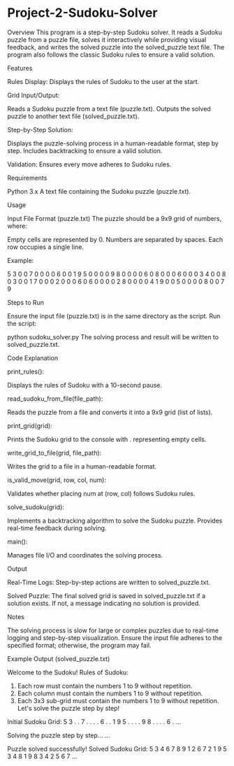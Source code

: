 # Project-2-Sudoku-Solver
Overview
This program is a step-by-step Sudoku solver. It reads a Sudoku puzzle from a puzzle file, solves it interactively while providing visual feedback, and writes the solved puzzle into the solved_puzzle text file. The program also follows the classic Sudoku rules to ensure a valid solution.

Features


Rules Display: Displays the rules of Sudoku to the user at the start.

Grid Input/Output:

Reads a Sudoku puzzle from a text file (puzzle.txt).
Outputs the solved puzzle to another text file (solved_puzzle.txt).



Step-by-Step Solution:

Displays the puzzle-solving process in a human-readable format, step by step.
Includes backtracking to ensure a valid solution.



Validation: Ensures every move adheres to Sudoku rules.


Requirements

Python 3.x
A text file containing the Sudoku puzzle (puzzle.txt).


Usage

Input File Format (puzzle.txt)
The puzzle should be a 9x9 grid of numbers, where:

Empty cells are represented by 0.
Numbers are separated by spaces.
Each row occupies a single line.

Example:

5 3 0 0 7 0 0 0 0
6 0 0 1 9 5 0 0 0
0 9 8 0 0 0 0 6 0
8 0 0 0 6 0 0 0 3
4 0 0 8 0 3 0 0 1
7 0 0 0 2 0 0 0 6
0 6 0 0 0 0 2 8 0
0 0 0 4 1 9 0 0 5
0 0 0 0 8 0 0 7 9

Steps to Run

Ensure the input file (puzzle.txt) is in the same directory as the script.
Run the script:

python sudoku_solver.py
The solving process and result will be written to solved_puzzle.txt.


Code Explanation


print_rules():

Displays the rules of Sudoku with a 10-second pause.



read_sudoku_from_file(file_path):

Reads the puzzle from a file and converts it into a 9x9 grid (list of lists).



print_grid(grid):

Prints the Sudoku grid to the console with . representing empty cells.



write_grid_to_file(grid, file_path):

Writes the grid to a file in a human-readable format.



is_valid_move(grid, row, col, num):

Validates whether placing num at (row, col) follows Sudoku rules.



solve_sudoku(grid):

Implements a backtracking algorithm to solve the Sudoku puzzle.
Provides real-time feedback during solving.



main():

Manages file I/O and coordinates the solving process.




Output


Real-Time Logs: Step-by-step actions are written to solved_puzzle.txt.

Solved Puzzle: The final solved grid is saved in solved_puzzle.txt if a solution exists. If not, a message indicating no solution is provided.


Notes

The solving process is slow for large or complex puzzles due to real-time logging and step-by-step visualization.
Ensure the input file adheres to the specified format; otherwise, the program may fail.


Example Output (solved_puzzle.txt)

Welcome to the Sudoku!
Rules of Sudoku:
1. Each row must contain the numbers 1 to 9 without repetition.
2. Each column must contain the numbers 1 to 9 without repetition.
3. Each 3x3 sub-grid must contain the numbers 1 to 9 without repetition.
Let's solve the puzzle step by step!

Initial Sudoku Grid:
5 3 . . 7 . . . .
6 . . 1 9 5 . . .
. 9 8 . . . . 6 .
...

Solving the puzzle step by step...
...

Puzzle solved successfully!
Solved Sudoku Grid:
5 3 4 6 7 8 9 1 2
6 7 2 1 9 5 3 4 8
1 9 8 3 4 2 5 6 7
...
